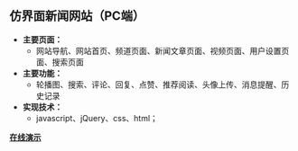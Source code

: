 ## 仿界面新闻网站（PC端）

* **主要页面：**
  * 网站导航、网站首页、频道页面、新闻文章页面、视频页面、用户设置页面、搜索页面
* **主要功能：**
  * 轮播图、搜索、评论、回复、点赞、推荐阅读、头像上传、消息提醒、历史记录
* **实现技术：**
  * javascript、jQuery、css、html；

**[在线演示](http://loisluo.com/jiemian)**
